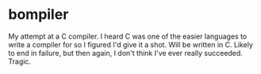 # bompiler

My attempt at a C compiler. I heard C was one of the easier languages to write
a compiler for so I figured I'd give it a shot. Will be written in C. Likely
to end in failure, but then again, I don't think I've ever really succeeded.
Tragic.
